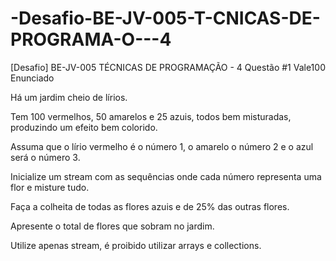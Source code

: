 # -Desafio-BE-JV-005-T-CNICAS-DE-PROGRAMA-O---4
[Desafio] BE-JV-005 TÉCNICAS DE PROGRAMAÇÃO - 4
Questão #1
Vale100
Enunciado

Há um jardim cheio de lírios.

Tem 100 vermelhos, 50 amarelos e 25 azuis, todos bem misturadas, produzindo um efeito bem colorido.

Assuma que o lírio vermelho é o número 1, o amarelo o número 2 e o azul será o número 3.

Inicialize um stream com as sequências onde cada número representa uma flor e misture tudo.

Faça a colheita de todas as flores azuis e de 25% das outras flores.

Apresente o total de flores que sobram no jardim.

Utilize apenas stream, é proibido utilizar arrays e collections.

